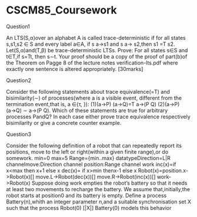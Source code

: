 # CSCM85_Coursework
Question1

An LTS(S,α)over an alphabet A is called trace-deterministic if for all states s,s1,s2 ∈ S and every label a∈A, if s a→s1 and s a→ s2,then s1 =T s2. Let(S,α)and(T,β) be trace-deterministic LTSs. Prove: For all states s∈S and t∈T,if s=Tt, then s∼t. Your proof should be a copy of the proof of part(b)of the Theorem on Pagge 8 of the lecture notes verification-lts.pdf where exactly one sentence is altered appropriately. [30marks]

Question2 

Consider the following statements about trace equivalence(=T) and bisimilarity(∼) of processes(where a is a visible event, different from the termination event,that is, a ∈{τ, }): (1)(a→P) (a→Q)=T a→(P Q) (2)(a→P) (a→Q) ∼ a→(P Q). Which of these statements are true for arbitrary processes PandQ? In each case either prove trace equivalence respectively bisimilarity or give a concrete counter example.

Question3 

Consider the following definition of a robot that can repeatedly report its positions, move to the left or right(within a given finite range),or do somework.
min=0 max=5 
Range={min..max}
datatypeDirection=L|R 
channelmove:Direction 
channel position:Range 
channel work 
inc(x)=if x<max then x+1 else x 
dec(x)= if x>min thenx-1 else x 
Robot(x)=position.x->Robot(x)[]
  move.L->Robot(dec(x))[] 
  move.R->Robot(inc(x))[]
  work->Robot(x) 
Suppose doing work empties the robot’s battery so that it needs at least two movements to recharge the battery. We assume that,initially,the robot starts at position0 and its battery is empty. Define a process Battery(n),whith an integer parameter n,and a suitable synchronisation set X such that the process Robot(0) [|X|] Battery(0) models this behavior
